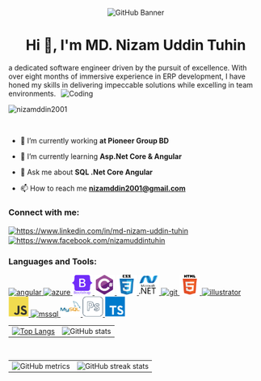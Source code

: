 
<p align="center">
  <img 
    src="https://scontent.fdac107-1.fna.fbcdn.net/v/t39.30808-6/502378230_2425790327800470_1800131747790661700_n.png?_nc_cat=102&ccb=1-7&_nc_sid=cc71e4&_nc_ohc=WnlRru9z3WoQ7kNvwFuSoYH&_nc_oc=AdlAIKJIC76pbDwhijqlyyQmHxIH3SUZ3OXkjZPaZQIMrobLSpZKmn2pgDzvmEv0cJk&_nc_zt=23&_nc_ht=scontent.fdac107-1.fna&_nc_gid=_bG5UNxs7j_mz2zkz7LPPQ&oh=00_AfRt2yUD920Vwl7qH7LWbKy1jjn1FAqy_Zsp1Hy_pLc06A&oe=688D1C3B" 
    alt="GitHub Banner" 
    style="height: 200px; width: 1000px; object-fit: cover;" 
  />
</p>



<h1 align="center">Hi 👋, I'm MD. Nizam Uddin Tuhin</h1>
a dedicated software engineer driven by the pursuit of excellence. With over eight months of immersive experience in ERP development, I have honed my skills in delivering impeccable solutions while excelling in team environments.

<img align="right" alt="Coding" width="400" src="https://cdn.dribbble.com/users/1162077/screenshots/3848914/programmer.gif">
<p align="left"> <img src="https://komarev.com/ghpvc/?username=nizamuddintuhin&label=Profile%20views&color=0e75b6&style=flat" alt="nizamddin2001" /> </p>

<p align="left"> <a href="https://twitter.com/" target="blank"><img src="https://img.shields.io/twitter/follow/?logo=twitter&style=for-the-badge" alt="" /></a> </p>

- 🔭 I’m currently working **at Pioneer Group BD**

- 🌱 I’m currently learning **Asp.Net Core & Angular**

- 💬 Ask me about **SQL .Net Core Angular**

- 📫 How to reach me **nizamddin2001@gmail.com**

<h3 align="left">Connect with me:</h3>
<p align="left">
<a href="https://www.linkedin.com/in/md-nizam-uddin-tuhin" target="_blank"><img align="center" src="https://raw.githubusercontent.com/rahuldkjain/github-profile-readme-generator/master/src/images/icons/Social/linked-in-alt.svg" alt="https://www.linkedin.com/in/md-nizam-uddin-tuhin" height="30" width="40" /></a>
<a href="https://www.facebook.com/nizamddintuhin" target="_blank">
    <img align="center" src="https://raw.githubusercontent.com/rahuldkjain/github-profile-readme-generator/master/src/images/icons/Social/facebook.svg" alt="https://www.facebook.com/nizamuddintuhin" height="30" width="40" />
</a>

</p>

<h3 align="left">Languages and Tools:</h3>
<p align="left"> <a href="https://angular.io" target="_blank" rel="noreferrer"> <img src="https://angular.io/assets/images/logos/angular/angular.svg" alt="angular" width="40" height="40"/> </a> <a href="https://azure.microsoft.com/en-in/" target="_blank" rel="noreferrer"> <img src="https://www.vectorlogo.zone/logos/microsoft_azure/microsoft_azure-icon.svg" alt="azure" width="40" height="40"/> </a> <a href="https://getbootstrap.com" target="_blank" rel="noreferrer"> <img src="https://raw.githubusercontent.com/devicons/devicon/master/icons/bootstrap/bootstrap-plain-wordmark.svg" alt="bootstrap" width="40" height="40"/> </a> <a href="https://www.w3schools.com/cs/" target="_blank" rel="noreferrer"> <img src="https://raw.githubusercontent.com/devicons/devicon/master/icons/csharp/csharp-original.svg" alt="csharp" width="40" height="40"/> </a> <a href="https://www.w3schools.com/css/" target="_blank" rel="noreferrer"> <img src="https://raw.githubusercontent.com/devicons/devicon/master/icons/css3/css3-original-wordmark.svg" alt="css3" width="40" height="40"/> </a> <a href="https://dotnet.microsoft.com/" target="_blank" rel="noreferrer"> <img src="https://raw.githubusercontent.com/devicons/devicon/master/icons/dot-net/dot-net-original-wordmark.svg" alt="dotnet" width="40" height="40"/> </a> <a href="https://git-scm.com/" target="_blank" rel="noreferrer"> <img src="https://www.vectorlogo.zone/logos/git-scm/git-scm-icon.svg" alt="git" width="40" height="40"/> </a> <a href="https://www.w3.org/html/" target="_blank" rel="noreferrer"> <img src="https://raw.githubusercontent.com/devicons/devicon/master/icons/html5/html5-original-wordmark.svg" alt="html5" width="40" height="40"/> </a> <a href="https://www.adobe.com/in/products/illustrator.html" target="_blank" rel="noreferrer"> <img src="https://www.vectorlogo.zone/logos/adobe_illustrator/adobe_illustrator-icon.svg" alt="illustrator" width="40" height="40"/> </a> <a href="https://developer.mozilla.org/en-US/docs/Web/JavaScript" target="_blank" rel="noreferrer"> <img src="https://raw.githubusercontent.com/devicons/devicon/master/icons/javascript/javascript-original.svg" alt="javascript" width="40" height="40"/> </a> <a href="https://www.microsoft.com/en-us/sql-server" target="_blank" rel="noreferrer"> <img src="https://www.svgrepo.com/show/303229/microsoft-sql-server-logo.svg" alt="mssql" width="40" height="40"/> </a> <a href="https://www.mysql.com/" target="_blank" rel="noreferrer"> <img src="https://raw.githubusercontent.com/devicons/devicon/master/icons/mysql/mysql-original-wordmark.svg" alt="mysql" width="40" height="40"/> </a> <a href="https://www.photoshop.com/en" target="_blank" rel="noreferrer"> <img src="https://raw.githubusercontent.com/devicons/devicon/master/icons/photoshop/photoshop-line.svg" alt="photoshop" width="40" height="40"/> </a> <a href="https://www.typescriptlang.org/" target="_blank" rel="noreferrer"> <img src="https://raw.githubusercontent.com/devicons/devicon/master/icons/typescript/typescript-original.svg" alt="typescript" width="40" height="40"/> </a> </p>



<table>
  <tr>
    <td>
      <a href="https://github.com/anuraghazra/github-readme-stats">
        <img src="https://github-readme-stats.vercel.app/api/top-langs/?username=nizamuddintuhin" alt="Top Langs" />
      </a>
    </td>
    <td>
      <img src="https://github-readme-stats.vercel.app/api?username=nizamuddintuhin&show_icons=true" alt="GitHub stats" />
    </td>
  </tr>
</table>
<br>
<table>
  <tr>
    <td>
      <img src="https://metrics.lecoq.io/nizamuddintuhin" alt="GitHub metrics" />
    </td>
    <td>
      <img src="https://streak-stats.demolab.com/?user=nizamuddintuhin" alt="GitHub streak stats" />
    </td>
  </tr>
</table>














